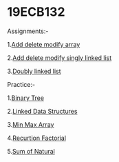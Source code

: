 # 19ECB132

Assignments:-

1.[Add delete modify array](https://github.com/Aagsthya/19ECB132/blob/main/Assingnment_1.c)

2.[Add delete modify singly linked list](https://github.com/Aagsthya/19ECB132/blob/main/Assignment_2.c)

3.[Doubly linked list](https://github.com/Aagsthya/19ECB132/blob/main/Assignment_3.c)

Practice:-

1.[Binary Tree](https://github.com/Aagsthya/19ECB132/blob/main/Binary_Tree.c)

2.[Linked Data Structures](https://github.com/Aagsthya/19ECB132/blob/main/Linear_data_Structures.c)

3.[Min Max Array](https://github.com/Aagsthya/19ECB132/blob/main/MInMaxArray.c)

4.[Recurtion Factorial](https://github.com/Aagsthya/19ECB132/blob/main/RecursionFactorial.c)

5.[Sum of Natural](https://github.com/Aagsthya/19ECB132/blob/main/Sumnatural.c)
